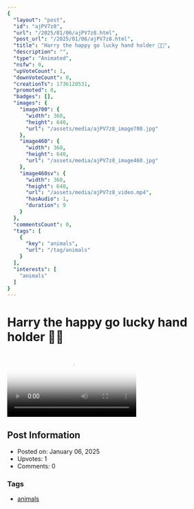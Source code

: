 ```yaml
---
{
  "layout": "post",
  "id": "ajPV7z8",
  "url": "/2025/01/06/ajPV7z8.html",
  "post_url": "/2025/01/06/ajPV7z8.html",
  "title": "Harry the happy go lucky hand holder 🩵🐾",
  "description": "",
  "type": "Animated",
  "nsfw": 0,
  "upVoteCount": 1,
  "downVoteCount": 0,
  "creationTs": 1736120531,
  "promoted": 0,
  "badges": [],
  "images": {
    "image700": {
      "width": 360,
      "height": 640,
      "url": "/assets/media/ajPV7z8_image700.jpg"
    },
    "image460": {
      "width": 360,
      "height": 640,
      "url": "/assets/media/ajPV7z8_image460.jpg"
    },
    "image460sv": {
      "width": 360,
      "height": 640,
      "url": "/assets/media/ajPV7z8_video.mp4",
      "hasAudio": 1,
      "duration": 9
    }
  },
  "commentsCount": 0,
  "tags": [
    {
      "key": "animals",
      "url": "/tag/animals"
    }
  ],
  "interests": [
    "animals"
  ]
}
---
```


# Harry the happy go lucky hand holder 🩵🐾

<video controls playsinline loop poster="/assets/media/ajPV7z8_image460.jpg">
  <source src="/assets/media/ajPV7z8_video.mp4" type="video/mp4">
  Your browser does not support the video tag.
</video>

## Post Information

- Posted on: January 06, 2025
- Upvotes: 1
- Comments: 0

### Tags

- [animals](/tag/animals)
